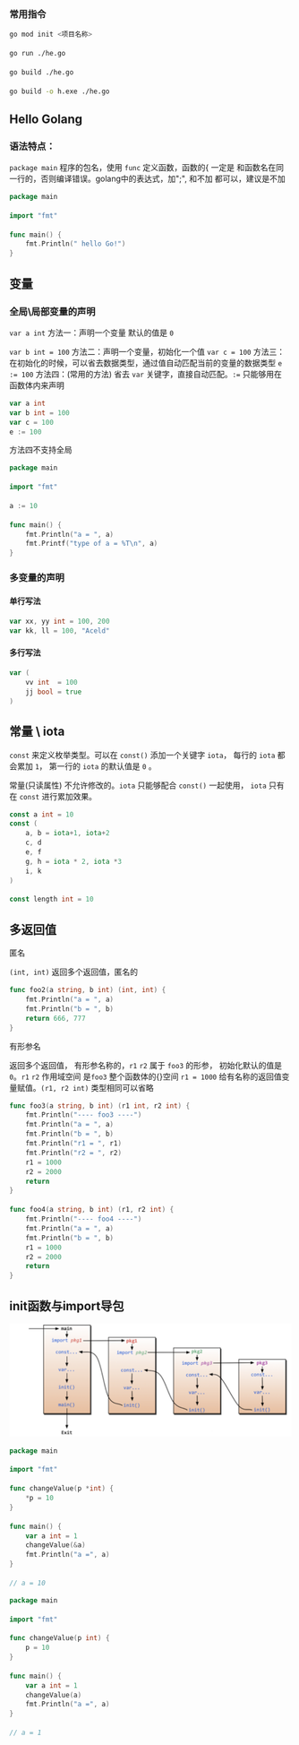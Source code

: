 ### 常用指令

```sh
go mod init <项目名称>

go run ./he.go

go build ./he.go

go build -o h.exe ./he.go
```



## Hello Golang



### 语法特点：

`package main` 程序的包名，使用 `func` 定义函数，函数的{  一定是 和函数名在同一行的，否则编译错误。golang中的表达式，加";", 和不加 都可以，建议是不加

```go
package main

import "fmt"

func main() {
	fmt.Println(" hello Go!")
}

```

## 变量



### 全局\局部变量的声明

`var a int` 方法一：声明一个变量 默认的值是 `0`

`var b int = 100` 方法二：声明一个变量，初始化一个值
`var c = 100` 方法三：在初始化的时候，可以省去数据类型，通过值自动匹配当前的变量的数据类型
`e := 100` 方法四：(常用的方法) 省去 `var` 关键字，直接自动匹配。`:=` 只能够用在 函数体内来声明

```go
var a int
var b int = 100
var c = 100
e := 100

```

⽅法四不⽀持全局

```go
package main

import "fmt"

a := 10

func main() {
	fmt.Println("a = ", a)
	fmt.Printf("type of a = %T\n", a)
}

```



### 多变量的声明



#### 单行写法

```go
var xx, yy int = 100, 200
var kk, ll = 100, "Aceld"

```



#### 多行写法

```go
var (
    vv int  = 100
    jj bool = true
)

```



## 常量 \ iota

`const` 来定义枚举类型。可以在 `const()` 添加一个关键字 `iota`， 每行的 `iota` 都会累加 `1`， 第一行的 `iota` 的默认值是 `0` 。

常量(只读属性) 不允许修改的。`iota` 只能够配合 `const()` 一起使用， `iota` 只有在 `const` 进行累加效果。

```go
const a int = 10
const (
	a, b = iota+1, iota+2
    c, d
	e, f
	g, h = iota * 2, iota *3  
	i, k
)

const length int = 10

```



## 多返回值



匿名

`(int, int)` 返回多个返回值，匿名的

```go
func foo2(a string, b int) (int, int) {
	fmt.Println("a = ", a)
	fmt.Println("b = ", b)
	return 666, 777
}

```



有形参名

返回多个返回值， 有形参名称的，`r1` `r2` 属于 `foo3` 的形参，  初始化默认的值是`0`。`r1` `r2` 作用域空间 是`foo3` 整个函数体的{}空间 `r1 = 1000` 给有名称的返回值变量赋值。`(r1, r2 int)` 类型相同可以省略

```go
func foo3(a string, b int) (r1 int, r2 int) {
	fmt.Println("---- foo3 ----")
	fmt.Println("a = ", a)
	fmt.Println("b = ", b)
	fmt.Println("r1 = ", r1)
	fmt.Println("r2 = ", r2)
	r1 = 1000
	r2 = 2000
	return
}

func foo4(a string, b int) (r1, r2 int) {
	fmt.Println("---- foo4 ----")
	fmt.Println("a = ", a)
	fmt.Println("b = ", b)
	r1 = 1000
	r2 = 2000
	return
}

```



## init函数与import导包

![image-20221231101621213](assets/Golang/image-20221231101621213-20230114165834-6xj89r6.png)

```go
package main

import "fmt"

func changeValue(p *int) {
	*p = 10
}

func main() {
	var a int = 1
	changeValue(&a)
	fmt.Println("a =", a) 
}

// a = 10
```

```go
package main

import "fmt"

func changeValue(p int) {
	p = 10
}

func main() {
	var a int = 1
	changeValue(a)
	fmt.Println("a =", a) 
}

// a = 1
```
